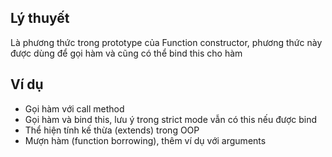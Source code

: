 ## Lý thuyết
Là phương thức trong prototype của Function constructor, phương thức này được dùng để gọi hàm và cũng có thể bind this cho hàm
 
## Ví dụ
- Gọi hàm với call method
- Gọi hàm và bind this, lưu ý trong strict mode vẫn có this nếu được bind
- Thể hiện tính kế thừa (extends) trong OOP
- Mượn hàm (function borrowing), thêm ví dụ với arguments